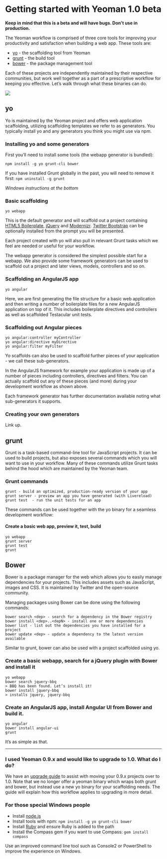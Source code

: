 # Getting started with Yeoman 1.0 beta

**Keep in mind that this is a beta and will have bugs. Don't use in production.**

The Yeoman workflow is comprised of three core tools for improving your productivity and satisfaction when building a web app. These tools are:

* [yo](https://github.com/yeoman/yo) - the scaffolding tool from Yeoman
* [grunt](http://gruntjs.com) - the build tool
* [bower](http://twitter.github.com/bower) - the package management tool

Each of these projects are independently maintained by their respective communities, but work well together as a part of a prescriptive workflow for keeping you effective. Let’s walk through what these binaries can do.


<p class="toolset">
  <img class="full" src="https://raw.github.com/yeoman/yeoman.io/gh-pages/media/workflow.jpg">
</p>

## yo 

Yo is maintained by the Yeoman project and offers web application scaffolding, utilizing scaffolding templates we refer to as generators. You typically install yo and any generators you think you might use via npm.

### Installing yo and some generators

First you’ll need to install some tools (the webapp generator is bundled):

```
npm install -g yo grunt-cli bower
```

If you have installed Grunt globally in the past, you will need to remove it first: `npm uninstall -g grunt`

*Windows instructions at the bottom*

### Basic scaffolding

```
yo webapp
```

This is the default generator and will scaffold out a project containing [HTML5 Boilerplate](http://html5boilerplate.com), [jQuery](http://jquery.com) and [Modernizr](http://modernizr.com). [Twitter Bootstrap](http://twitter.github.com/bootstrap) can be optionally installed from the prompt you will be presented.

Each project created with yo will also pull in relevant Grunt tasks which we feel are needed or useful for your workflow. 

The webapp generator is considered the simplest possible start for a webapp. We also provide some framework generators can be used to scaffold out a project and later views, models, controllers and so on. 

### Scaffolding an AngularJS app

```
yo angular
```

Here, we are first generating the file structure for a basic web application and then writing a number of boilerplate files for a new AngularJS application on top of it. This includes boilerplate directives and controllers as well as scaffolded Testacular unit tests.

### Scaffolding out Angular pieces

```
yo angular:controller myController
yo angular:directive myDirective
yo angular:filter myFilter
```

Yo scaffolds can also be used to scaffold further pieces of your application - we call these sub-generators. 

In the AngularJS framework for example your application is made up of a number of pieces including controllers, directives and filters. You can actually scaffold out any of these pieces (and more) during your development workflow as shown above.

Each framework generator has further documentation available noting what sub-generators it supports.

### Creating your own generators

Link up.

## grunt

Grunt is a task-based command-line tool for JavaScript projects. It can be used to build projects, but also exposes several commands which you will want to use in your workflow. Many of these commands utilize Grunt tasks behind the hood which are maintained by the Yeoman team.

### Grunt commands

```
grunt - build an optimized, production-ready version of your app
grunt server - preview an app you have generated (with Livereload)
grunt test  - run the unit tests for an app
```

These commands can be used together with the yo binary for a seamless development workflow:

#### Create a basic web app, preview it, test, build

```
yo webapp
grunt server
grunt test
grunt
```

## Bower 

Bower is a package manager for the web which allows you to easily manage dependencies for your projects. This includes assets such as JavaScript, images and CSS. It is maintained by Twitter and the open-source community.

Managing packages using Bower can be done using the following commands:

```
bower search <dep> - search for a dependency in the Bower registry
bower install <dep>..<depN> - install one or more dependencies
bower list - list out the dependencies you have installed for a project
bower update <dep> - update a dependency to the latest version available
```

Similar to grunt, bower can also be used with a project scaffolded using yo.

### Create a basic webapp, search for a jQuery plugin with Bower and install it

```
yo webapp
bower search jquery-bbq
> BBQ has been found. Let’s install it!
bower install jquery-bbq
> installs jquery, jquery-bbq
```

### Create an AngularJS app, install Angular UI from Bower and build it.

```
yo angular
bower install angular-ui
grunt
```

It’s as simple as that. 

---

### I used Yeoman 0.9.x and would like to upgrade to 1.0. What do I do?

We have an [upgrade guide](https://github.com/yeoman/yeoman/wiki/Migrate-from-0.9.6-to-1.0) to assist with moving your 0.9.x projects over to 1.0. Note that we no longer offer a yeoman binary which wraps both grunt and bower, but instead use a new yo binary for your scaffolding needs. The guide will explain how this workflow applies to upgrading in more detail.


### For those special Windows people
    
- Install [node.js](http://nodejs.org)
- Install tools with npm: `npm install -g yo grunt-cli bower`
- Install [Ruby](http://rubyinstaller.org) and ensure Ruby is added to the path
- Install the Compass gem if you want to use Compass: `gem install compass`

Use an improved command line tool such as Console2 or PowerShell to improve the experience on Windows.